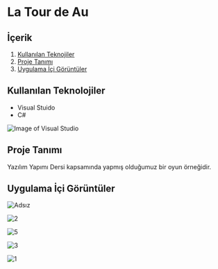 # La Tour de Au

## İçerik

1. [Kullanılan Teknojiler](https://github.com/mehmetaydintr/La_Tour_de_Au#kullan%C4%B1lan-teknolojiler)
2. [Proje Tanımı](https://github.com/mehmetaydintr/La_Tour_de_Au#proje-tan%C4%B1m%C4%B1)
3. [Uygulama İçi Görüntüler](https://github.com/mehmetaydintr/La_Tour_de_Au#uygulama-i%CC%87%C3%A7i-g%C3%B6r%C3%BCnt%C3%BCler)

## Kullanılan Teknolojiler

  + Visual Stuido
  + C#

![Image of Visual Studio](https://huseyinyaman.com/wp-content/uploads/2020/01/VisualStudioCLogo.png)

## Proje Tanımı

Yazılım Yapımı Dersi kapsamında yapmış olduğumuz bir oyun örneğidir.


## Uygulama İçi Görüntüler


![Adsız](https://user-images.githubusercontent.com/37263322/116894265-8686e480-ac3a-11eb-8b04-e53c49c06faa.png)

![2](https://user-images.githubusercontent.com/37263322/116885066-225f2300-ac30-11eb-9428-d75ed09393e9.PNG)

![5](https://user-images.githubusercontent.com/37263322/116894272-8850a800-ac3a-11eb-8eeb-af9d8c688135.PNG)

![3](https://user-images.githubusercontent.com/37263322/116885071-23905000-ac30-11eb-95c4-d402cf019722.PNG)

![1](https://user-images.githubusercontent.com/37263322/116885060-20955f80-ac30-11eb-9f3e-099d4853be98.PNG "Hakkında")
